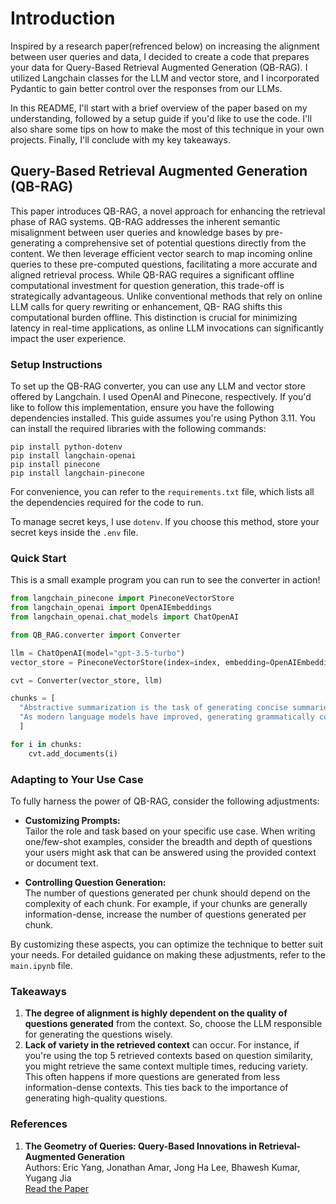 # Introduction

Inspired by a research paper(refrenced below) on increasing the alignment between user queries and data, I decided to create a code that prepares your data for Query-Based Retrieval Augmented Generation (QB-RAG). I utilized Langchain classes for the LLM and vector store, and I incorporated Pydantic to gain better control over the responses from our LLMs.

In this README, I'll start with a brief overview of the paper based on my understanding, followed by a setup guide if you'd like to use the code. I'll also share some tips on how to make the most of this technique in your own projects. Finally, I'll conclude with my key takeaways.

## Query-Based Retrieval Augmented Generation (QB-RAG)
This paper introduces QB-RAG, a novel approach for enhancing the retrieval phase of RAG systems. QB-RAG addresses the inherent semantic misalignment between user queries and knowledge bases by pre-generating a comprehensive set of potential questions directly from the content. We then leverage efficient vector search to map incoming online queries to these pre-computed questions, facilitating a more accurate and aligned retrieval process. While QB-RAG requires a significant offline computational investment for question generation, this trade-off is strategically advantageous. Unlike conventional methods that rely on online LLM calls for query rewriting or enhancement, QB- RAG shifts this computational burden offline. This distinction is crucial for minimizing latency in real-time applications, as online LLM invocations can significantly impact the user experience.

### Setup Instructions

To set up the QB-RAG converter, you can use any LLM and vector store offered by Langchain. I used OpenAI and Pinecone, respectively. If you'd like to follow this implementation, ensure you have the following dependencies installed. This guide assumes you're using Python 3.11. You can install the required libraries with the following commands:

```shell
pip install python-dotenv
pip install langchain-openai
pip install pinecone
pip install langchain-pinecone
```

For convenience, you can refer to the `requirements.txt` file, which lists all the dependencies required for the code to run.

To manage secret keys, I use `dotenv`. If you choose this method, store your secret keys inside the `.env` file.

### Quick Start
This is a small example program you can run to see the converter in action!

```python
from langchain_pinecone import PineconeVectorStore
from langchain_openai import OpenAIEmbeddings
from langchain_openai.chat_models import ChatOpenAI

from QB_RAG.converter import Converter

llm = ChatOpenAI(model="gpt-3.5-turbo")
vector_store = PineconeVectorStore(index=index, embedding=OpenAIEmbeddings(model="text-embedding-3-small"))

cvt = Converter(vector_store, llm)

chunks = [
  "Abstractive summarization is the task of generating concise summaries that capture the key ideas in a source document. Unlike extractive summarization, which lifts entire sentences from the original text, abstractive summarization involves rephrasing and condensing information to create a newer, shorter version. This process requires a deep understanding of the content, the ability to identify the most important points, and a careful approach to avoid introducing hallucination defects. To evaluate abstractive summaries, Kryscinski et al. (2019) proposed four key dimensions: fluency, coherence, consistency, and relevance. Fluency asks whether sentences in the summary are well-formed and easy to read, while coherence examines whether the summary as a whole makes sense and is logically organized. Consistency checks whether the summary accurately reflects the content of the source document, ensuring no new or contradictory information is added. Lastly, relevance evaluates whether the summary focuses on the most important aspects of the source document, including key points and excluding less relevant details.", 
  "As modern language models have improved, generating grammatically correct and readable sentences has become less of a concern, making fluency a lower priority in evaluation. Similarly, coherence is becoming less of an issue, particularly for shorter summaries consisting of just a few sentences. This shift in focus leaves factual consistency and relevance as the primary evaluation concerns, which can be effectively framed as binary classification tasks. Despite the widespread use of n-gram-based methods (like ROUGE and METEOR), similarity-based evaluations (like BERTScore and MoverScore), and LLM-based evaluations (such as G-Eval), these approaches have proven to be unreliable or impractical in many cases. They often require gold reference summaries, which can become a bottleneck due to the need for collecting these references, training annotators, and continuously auditing for quality. Furthermore, studies have shown that generated summaries can sometimes surpass the quality of reference summaries, as observed in datasets like CNN/DailyMail and XSUM. Additionally, the metrics’ poor separation of distributions can lead to high variance from the ground truth, making these methods less effective for evaluating summarization tasks."
  ]

for i in chunks:
    cvt.add_documents(i)
```

### Adapting to Your Use Case

To fully harness the power of QB-RAG, consider the following adjustments:

- **Customizing Prompts:**  
  Tailor the role and task based on your specific use case. When writing one/few-shot examples, consider the breadth and depth of questions your users might ask that can be answered using the provided context or document text.

- **Controlling Question Generation:**  
  The number of questions generated per chunk should depend on the complexity of each chunk. For example, if your chunks are generally information-dense, increase the number of questions generated per chunk.

By customizing these aspects, you can optimize the technique to better suit your needs. For detailed guidance on making these adjustments, refer to the `main.ipynb` file.

### Takeaways

1. **The degree of alignment is highly dependent on the quality of questions generated** from the context. So, choose the LLM responsible for generating the questions wisely.
2. **Lack of variety in the retrieved context** can occur. For instance, if you're using the top 5 retrieved contexts based on question similarity, you might retrieve the same context multiple times, reducing variety. This often happens if more questions are generated from less information-dense contexts. This ties back to the importance of generating high-quality questions.

### References

1. **The Geometry of Queries: Query-Based Innovations in Retrieval-Augmented Generation**  
   Authors: Eric Yang, Jonathan Amar, Jong Ha Lee, Bhawesh Kumar, Yugang Jia  
   [Read the Paper](https://arxiv.org/abs/2407.18044)
